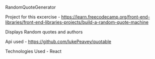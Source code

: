 RandomQuoteGenerator

Project for this excercise - https://learn.freecodecamp.org/front-end-libraries/front-end-libraries-projects/build-a-random-quote-machine

Displays Random quotes and authors

Api used - https://github.com/lukePeavey/quotable

Technologies Used -
React
